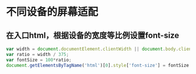 # 不同设备的屏幕适配 

## 在入口html，根据设备的宽度等比例设置font-size

```js
var width = document.documentElement.clientWidth || document.body.clientWidth;
var ratio = width / 375;
var fontSize = 100*ratio;
document.getElementsByTagName('html')[0].style['font-size'] = fontSize + 'px'
```